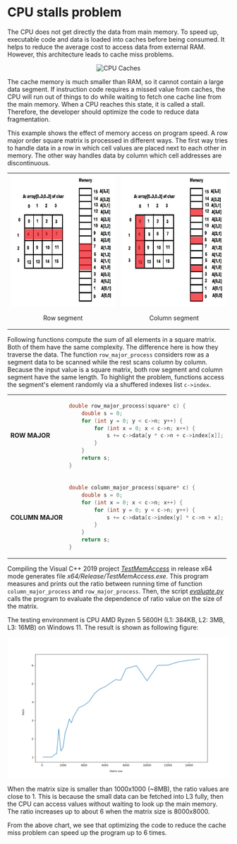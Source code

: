 # CPU stalls problem
The CPU does not get directly the data from main memory. To speed up, executable code and data is loaded into caches before being consumed. It helps to reduce the average cost to access data from external RAM. However, this architecture leads to cache miss problems.

<p align="center">
  <img src="https://hackernoon.com/hn-images/1*nT3RAGnOAWmKmvOBnizNtw.png" alt="CPU Caches" height=400/>
</p>

The cache memory is much smaller than RAM, so it cannot contain a large data segment. If instruction code requires a missed value from caches, the CPU will run out of things to do while waiting to fetch one cache line from the main memory. When a CPU reaches this state, it is called a stall. Therefore, the developer should optimize the code to reduce data fragmentation.

This example shows the effect of memory access on program speed. A row major order square matrix is processed in different ways. The first way tries to handle data in a row in which cell values are placed next to each other in memory. The other way handles data by column which cell addresses are discontinuous.

<div align="center">
<table>
<tr>
<td>
<img src="row_segment.png" alt="Row major" height=300/>
<p align="center">Row segment</p>
</td>
<td>
<img src="column_segment.png" alt="Column major" height=300/>
<p align="center">Column segment</p>
</td>
</tr>
</table>
</div>

Following functions compute the sum of all elements in a square matrix. Both of them have the same complexity. The difference here is how they traverse the data. The function ```row_major_process``` considers row as a segment data to be scanned while the rest scans column by column. Because the input value is a square matrix, both row segment and column segment have the same length. To highlight the problem, functions access the segment's element randomly via a shuffered indexes list  ```c->index```.

<div align="center">
<table>

<tr>
<td><b>ROW MAJOR</b></td>
<td>

```c++
double row_major_process(square* c) {
	double s = 0;
	for (int y = 0; y < c->n; y++) {
		for (int x = 0; x < c->n; x++) {
			s += c->data[y * c->n + c->index[x]];
		}
	}
	return s;
}
```

</td>
</tr>

<tr>
<td><b>COLUMN MAJOR</b></td>
<td>

```c++
double column_major_process(square* c) {
	double s = 0;
	for (int x = 0; x < c->n; x++) {
		for (int y = 0; y < c->n; y++) {
			s += c->data[c->index[y] * c->n + x];
		}
	}
	return s;
}
```

</td>
</tr>

</table>
</div>
	
Compiling the Visual C++ 2019 project [*TestMemAccess*](TestMemAccess) in release x64 mode generates file *x64/Release/TestMemAccess.exe*. This program measures and prints out the ratio between running time of function ```column_major_process``` and ```row_major_process```. Then, the script [*evaluate.py*](evaluate.py) calls the program to evaluate the dependence of ratio value on the size of the matrix.

The testing environment is CPU AMD Ryzen 5 5600H (L1: 384KB, L2: 3MB, L3: 16MB) on Windows 11. The result is shown as following figure:

<p align="center">
<img src="ratio_vs_size.png" alt="Result"/>
</p>

When the matrix size is smaller than 1000x1000 (~8MB), the ratio values are close to 1. This is because the small data can be fetched into L3 fully, then the CPU can access values without waiting to look up the main memory. The ratio increases up to about 6 when the matrix size is 8000x8000.

From the above chart, we see that optimizing the code to reduce the cache miss problem can speed up the program up to 6 times.
